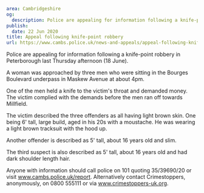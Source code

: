 ```yaml
area: Cambridgeshire
og:
  description: Police are appealing for information following a knife-point robbery in Peterborough last Thursday afternoon (18 June).
publish:
  date: 22 Jun 2020
title: Appeal following knife-point robbery
url: https://www.cambs.police.uk/news-and-appeals/appeal-following-knife-point-robbery-1
```

Police are appealing for information following a knife-point robbery in Peterborough last Thursday afternoon (18 June).

A woman was approached by three men who were sitting in the Bourges Boulevard underpass in Maskew Avenue at about 4pm.

One of the men held a knife to the victim's throat and demanded money. The victim complied with the demands before the men ran off towards Millfield.

The victim described the three offenders as all having light brown skin. One being 6' tall, large build, aged in his 20s with a moustache. He was wearing a light brown tracksuit with the hood up.

Another offender is described as 5' tall, about 16 years old and slim.

The third suspect is also described as 5' tall, about 16 years old and had dark shoulder length hair.

Anyone with information should call police on 101 quoting 35/39690/20 or visit www.cambs.police.uk/report. Alternatively contact Crimestoppers, anonymously, on 0800 555111 or via www.crimestoppers-uk.org.
